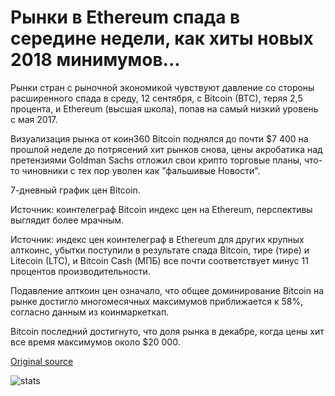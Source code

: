 # Рынки в Ethereum спада в середине недели, как хиты новых 2018 минимумов...

Рынки стран с рыночной экономикой чувствуют давление со стороны расширенного спада в среду, 12 сентября, с Bitcoin (BTC), теряя 2,5 процента, и Ethereum (высшая школа), попав на самый низкий уровень с мая 2017.

Визуализация рынка от коин360 Bitcoin поднялся до почти $7 400 на прошлой неделе до потрясений хит рынков снова, цены акробатика над претензиями Goldman Sachs отложил свои крипто торговые планы, что-то чиновники с тех пор уволен как "фальшивые Новости".

7-дневный график цен Bitcoin.

Источник: коинтелеграф Bitcoin индекс цен на Ethereum, перспективы выглядит более мрачным.

Источник: индекс цен коинтелеграф в Ethereum для других крупных алткоинс, убытки поступили в результате спада Bitcoin, тире (тире) и Litecoin (LTC), и Bitcoin Cash (МПБ) все почти соответствует минус 11 процентов производительности.

Подавление алткоин цен означало, что общее доминирование Bitcoin на рынке достигло многомесячных максимумов приближается к 58%, согласно данным из коинмаркеткап.

Bitcoin последний достигнуто, что доля рынка в декабре, когда цены хит все время максимумов около $20 000.

[Original source](https://cointelegraph.com/news/cryptocurrency-markets-slump-midweek-as-ethereum-hits-new-2018-lows)

![stats](https://c.statcounter.com/11760860/0/a89fa40b/1/ "stats")